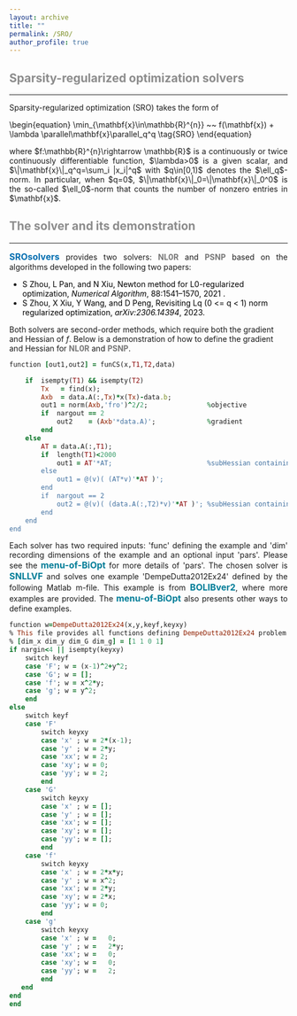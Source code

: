 ```yaml
---
layout: archive
title: ""   
permalink: /SRO/
author_profile: true
---
```


<style>
a:link {
  text-decoration: none;
}

a:visited {
  text-decoration: none;
}

a:hover {
  text-decoration: underline;
}

a:active {
  text-decoration: underline;
}
</style>

 

## <span style="color:#8C8C8C">Sparsity-regularized optimization solvers</span> 
---
Sparsity-regularized optimization (SRO) takes the form of

\begin{equation}
\min_{\mathbf{x}\in\mathbb{R}^{n}} ~~  f(\mathbf{x}) + \lambda \parallel\mathbf{x}\parallel_q^q \tag{SRO}
\end{equation}

<div style="text-align:justify;">
where  $f:\mathbb{R}^{n}\rightarrow \mathbb{R}$ is a continuously or twice continuously differentiable function, $\lambda>0$ is a given scalar, and $\|\mathbf{x}\|_q^q=\sum_i |x_i|^q$ with $q\in[0,1)$ denotes the $\ell_q$-norm. In particular, when $q=0$,  $\|\mathbf{x}\|_0=\|\mathbf{x}\|_0^0$ is the so-called $\ell_0$-norm that counts the number of nonzero entries in $\mathbf{x}$.
</div>
 
## <span style="color:#8C8C8C">The solver and its demonstration</span> 
---

<div style="text-align:justify;">
<a style="font-size: 16px; font-weight: bold; color:#006DB0" href="https://github.com/ShenglongZhou/CSpack" target="_blank">SROsolvers</a> provides two solvers:  <b style="font-size:14px;color:#777777">NL0R</b> and <b style="font-size:14px;color:#777777">PSNP</b> based on the algorithms developed in the following two papers:
</div>

- <a style="font-size:14px; color:#000000" href="https://link.springer.com/article/10.1007/s11075-021-01085-x" target="_blank"> S Zhou, L Pan, and N Xiu, Newton method for L0-regularized optimization, *Numerical Algorithm*, 88:1541–1570, 2021 .</a>
- <a style="font-size:14px; color:#000000" href="https://arxiv.org/abs/2306.14394" target="_blank"> S Zhou, X Xiu, Y Wang, and D Peng, Revisiting Lq (0 <= q < 1) norm regularized optimization, *arXiv:2306.14394*, 2023.</a>



<p style="line-height: 1;"></p>

Both solvers are second-order methods, which require both the gradient and Hessian of $f$. Below is a demonstration of how to define the gradient and Hessian for <b style="font-size:14px;color:#777777">NL0R</b> and <b style="font-size:14px;color:#777777">PSNP</b>.

<p style="line-height: 1;"></p>

```ruby
function [out1,out2] = funCS(x,T1,T2,data)

    if  isempty(T1) && isempty(T2) 
        Tx   = find(x); 
        Axb  = data.A(:,Tx)*x(Tx)-data.b;
        out1 = norm(Axb,'fro')^2/2;               %objective 
        if  nargout == 2
            out2    = (Axb'*data.A)';             %gradient
        end
    else        
        AT = data.A(:,T1); 
        if  length(T1)<2000
            out1 = AT'*AT;                        %subHessian containing T1 rows and T1 columns
        else
            out1 = @(v)( (AT*v)'*AT )';      
        end       
        if  nargout == 2
            out2 = @(v)( (data.A(:,T2)*v)'*AT )'; %subHessian containing T1 rows and T2 columns
        end       
    end     
end
```

<div style="text-align:justify;">
Each solver has two required inputs: 'func' defining the example and 'dim' recording dimensions of the example and an optional input 'pars'. Please see the <a style="font-size: 16px; font-weight: bold; color:#007D98" href="\files\menu-of-BiOpt.pdf" target="_blank">menu-of-BiOpt</a> for more details of 'pars'. The chosen solver is <span style="color:#007D98"><b style="font-size:16px">SNLLVF</b></span> and solves one example 'DempeDutta2012Ex24' defined by the following Matlab m-file. This example is from <a style="font-size: 16px; font-weight: bold; color:#007D98"  href="https://biopt.github.io/bolib/" target="_blank">BOLIBver2</a>, where more examples are provided. The <a style="font-size: 16px; font-weight: bold; color:#007D98" href="\files\menu-of-BiOpt.pdf" target="_blank">menu-of-BiOpt</a> also presents other ways to define examples.
</div>

<p style="line-height: 1;"></p>

```ruby
function w=DempeDutta2012Ex24(x,y,keyf,keyxy)
% This file provides all functions defining DempeDutta2012Ex24 problem and their first and second order derivatives.
% [dim_x dim_y dim_G dim_g] = [1 1 0 1]
if nargin<4 || isempty(keyxy)
    switch keyf
    case 'F'; w = (x-1)^2+y^2;
    case 'G'; w = []; 
    case 'f'; w = x^2*y;      
    case 'g'; w = y^2; 
    end    
else
    switch keyf
    case 'F'
        switch keyxy
        case 'x' ; w = 2*(x-1);         
        case 'y' ; w = 2*y;        
        case 'xx'; w = 2;
        case 'xy'; w = 0;
        case 'yy'; w = 2;
        end 
    case 'G'  
        switch keyxy
        case 'x' ; w = [];    
        case 'y' ; w = [];      
        case 'xx'; w = [];
        case 'xy'; w = [];
        case 'yy'; w = [];
        end           
    case 'f'   
        switch keyxy
        case 'x' ; w = 2*x*y;    
        case 'y' ; w = x^2;          
        case 'xx'; w = 2*y;
        case 'xy'; w = 2*x;
        case 'yy'; w = 0;
        end           
    case 'g'   
        switch keyxy
        case 'x' ; w =   0;  
        case 'y' ; w =   2*y;         
        case 'xx'; w =   0;  
        case 'xy'; w =   0;  
        case 'yy'; w =   2; 
        end        
   end   
end
end
```
 
